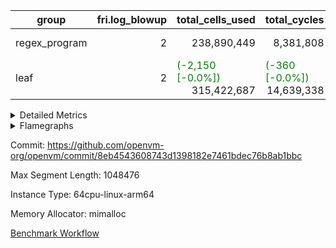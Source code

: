 | group | fri.log_blowup | total_cells_used | total_cycles | total_proof_time_ms |
| --- | --- | --- | --- | --- |
| regex_program | <div style='text-align: right'>2</div>  | <div style='text-align: right'>238,890,449</div>  | <div style='text-align: right'>8,381,808</div>  | <span style="color: red">(+446.0 [+2.6%])</span> <div style='text-align: right'>17,455.0</div>  |
| leaf | <div style='text-align: right'>2</div>  | <span style="color: green">(-2,150 [-0.0%])</span> <div style='text-align: right'>315,422,687</div>  | <span style="color: green">(-360 [-0.0%])</span> <div style='text-align: right'>14,639,338</div>  | <span style="color: red">(+695.0 [+2.4%])</span> <div style='text-align: right'>29,101.0</div>  |


<details>
<summary>Detailed Metrics</summary>

| commit_exe_time_ms | fri.log_blowup | keygen_time_ms |
| --- | --- | --- |
| <span style="color: red">(+3.0 [+7.1%])</span> <div style='text-align: right'>45.0</div>  | <div style='text-align: right'>2</div>  | <span style="color: red">(+383.0 [+0.5%])</span> <div style='text-align: right'>75,621.0</div>  |

| air_name | constraints | interactions | quotient_deg |
| --- | --- | --- | --- |
| ProgramAir | <div style='text-align: right'>4</div>  | <div style='text-align: right'>1</div>  | <div style='text-align: right'>1</div>  |
| VmConnectorAir | <div style='text-align: right'>9</div>  | <div style='text-align: right'>3</div>  | <div style='text-align: right'>4</div>  |
| PersistentBoundaryAir<8> | <div style='text-align: right'>6</div>  | <div style='text-align: right'>3</div>  | <div style='text-align: right'>2</div>  |
| MemoryMerkleAir<8> | <div style='text-align: right'>40</div>  | <div style='text-align: right'>4</div>  | <div style='text-align: right'>2</div>  |
| AccessAdapterAir<2> | <div style='text-align: right'>14</div>  | <div style='text-align: right'>5</div>  | <div style='text-align: right'>4</div>  |
| AccessAdapterAir<4> | <div style='text-align: right'>14</div>  | <div style='text-align: right'>5</div>  | <div style='text-align: right'>4</div>  |
| AccessAdapterAir<8> | <div style='text-align: right'>14</div>  | <div style='text-align: right'>5</div>  | <div style='text-align: right'>4</div>  |
| AccessAdapterAir<16> | <div style='text-align: right'>14</div>  | <div style='text-align: right'>5</div>  | <div style='text-align: right'>2</div>  |
| AccessAdapterAir<32> | <div style='text-align: right'>14</div>  | <div style='text-align: right'>5</div>  | <div style='text-align: right'>2</div>  |
| AccessAdapterAir<64> | <div style='text-align: right'>14</div>  | <div style='text-align: right'>5</div>  | <div style='text-align: right'>2</div>  |
| KeccakVmAir | <div style='text-align: right'>4,571</div>  | <div style='text-align: right'>321</div>  | <div style='text-align: right'>2</div>  |
| VmAirWrapper<Rv32HintStoreAdapterAir, Rv32HintStoreCoreAir> | <div style='text-align: right'>17</div>  | <div style='text-align: right'>15</div>  | <div style='text-align: right'>2</div>  |
| VmAirWrapper<Rv32MultAdapterAir, DivRemCoreAir<4, 8> | <div style='text-align: right'>88</div>  | <div style='text-align: right'>25</div>  | <div style='text-align: right'>2</div>  |
| VmAirWrapper<Rv32MultAdapterAir, MulHCoreAir<4, 8> | <div style='text-align: right'>38</div>  | <div style='text-align: right'>24</div>  | <div style='text-align: right'>2</div>  |
| VmAirWrapper<Rv32MultAdapterAir, MultiplicationCoreAir<4, 8> | <div style='text-align: right'>26</div>  | <div style='text-align: right'>19</div>  | <div style='text-align: right'>2</div>  |
| RangeTupleCheckerAir<2> | <div style='text-align: right'>4</div>  | <div style='text-align: right'>1</div>  | <div style='text-align: right'>1</div>  |
| VmAirWrapper<Rv32RdWriteAdapterAir, Rv32AuipcCoreAir> | <div style='text-align: right'>15</div>  | <div style='text-align: right'>11</div>  | <div style='text-align: right'>2</div>  |
| VmAirWrapper<Rv32JalrAdapterAir, Rv32JalrCoreAir> | <div style='text-align: right'>20</div>  | <div style='text-align: right'>16</div>  | <div style='text-align: right'>2</div>  |
| VmAirWrapper<Rv32CondRdWriteAdapterAir, Rv32JalLuiCoreAir> | <div style='text-align: right'>22</div>  | <div style='text-align: right'>10</div>  | <div style='text-align: right'>2</div>  |
| VmAirWrapper<Rv32BranchAdapterAir, BranchLessThanCoreAir<4, 8> | <div style='text-align: right'>41</div>  | <div style='text-align: right'>13</div>  | <div style='text-align: right'>2</div>  |
| VmAirWrapper<Rv32BranchAdapterAir, BranchEqualCoreAir<4> | <div style='text-align: right'>25</div>  | <div style='text-align: right'>11</div>  | <div style='text-align: right'>2</div>  |
| VmAirWrapper<Rv32LoadStoreAdapterAir, LoadSignExtendCoreAir<4, 8> | <div style='text-align: right'>33</div>  | <div style='text-align: right'>18</div>  | <div style='text-align: right'>2</div>  |
| VmAirWrapper<Rv32LoadStoreAdapterAir, LoadStoreCoreAir<4> | <div style='text-align: right'>38</div>  | <div style='text-align: right'>17</div>  | <div style='text-align: right'>2</div>  |
| VmAirWrapper<Rv32BaseAluAdapterAir, ShiftCoreAir<4, 8> | <div style='text-align: right'>90</div>  | <div style='text-align: right'>23</div>  | <div style='text-align: right'>2</div>  |
| VmAirWrapper<Rv32BaseAluAdapterAir, LessThanCoreAir<4, 8> | <div style='text-align: right'>39</div>  | <div style='text-align: right'>17</div>  | <div style='text-align: right'>2</div>  |
| VmAirWrapper<Rv32BaseAluAdapterAir, BaseAluCoreAir<4, 8> | <div style='text-align: right'>43</div>  | <div style='text-align: right'>19</div>  | <div style='text-align: right'>2</div>  |
| BitwiseOperationLookupAir<8> | <div style='text-align: right'>4</div>  | <div style='text-align: right'>2</div>  | <div style='text-align: right'>2</div>  |
| PhantomAir | <div style='text-align: right'>5</div>  | <div style='text-align: right'>3</div>  | <div style='text-align: right'>4</div>  |
| Poseidon2VmAir<BabyBearParameters> | <div style='text-align: right'>525</div>  | <div style='text-align: right'>32</div>  | <div style='text-align: right'>4</div>  |
| VariableRangeCheckerAir | <div style='text-align: right'>4</div>  | <div style='text-align: right'>1</div>  | <div style='text-align: right'>1</div>  |
| VmAirWrapper<NativeAdapterAir<2, 0>, PublicValuesCoreAir> | <div style='text-align: right'>23</div>  | <div style='text-align: right'>11</div>  | <div style='text-align: right'>4</div>  |
| VolatileBoundaryAir | <div style='text-align: right'>16</div>  | <div style='text-align: right'>4</div>  | <div style='text-align: right'>4</div>  |
| FriReducedOpeningAir | <div style='text-align: right'>59</div>  | <div style='text-align: right'>35</div>  | <div style='text-align: right'>4</div>  |
| VmAirWrapper<NativeVectorizedAdapterAir<4>, FieldExtensionCoreAir> | <div style='text-align: right'>23</div>  | <div style='text-align: right'>15</div>  | <div style='text-align: right'>4</div>  |
| VmAirWrapper<NativeAdapterAir<2, 1>, FieldArithmeticCoreAir> | <div style='text-align: right'>23</div>  | <div style='text-align: right'>15</div>  | <div style='text-align: right'>4</div>  |
| VmAirWrapper<JalNativeAdapterAir, JalCoreAir> | <div style='text-align: right'>6</div>  | <div style='text-align: right'>7</div>  | <div style='text-align: right'>4</div>  |
| VmAirWrapper<BranchNativeAdapterAir, BranchEqualCoreAir<1> | <div style='text-align: right'>23</div>  | <div style='text-align: right'>11</div>  | <div style='text-align: right'>2</div>  |
| VmAirWrapper<NativeLoadStoreAdapterAir<1>, NativeLoadStoreCoreAir<1> | <div style='text-align: right'>31</div>  | <div style='text-align: right'>19</div>  | <div style='text-align: right'>4</div>  |

| group | segment | stark_prove_excluding_trace_time_ms | total_cells | total_cells_used | total_cycles | trace_gen_time_ms |
| --- | --- | --- | --- | --- | --- | --- |
| regex_program | 0 | <span style="color: red">(+446.0 [+2.6%])</span> <div style='text-align: right'>17,455.0</div>  | <div style='text-align: right'>791,770,496</div>  | <div style='text-align: right'>238,890,449</div>  | <div style='text-align: right'>8,381,808</div>  | <span style="color: red">(+98.0 [+4.0%])</span> <div style='text-align: right'>2,573.0</div>  |

| group | chip_name | segment | rows_used |
| --- | --- | --- | --- |
| regex_program | ProgramChip | 0 | <div style='text-align: right'>89,914</div>  |
| regex_program | VmConnectorAir | 0 | <div style='text-align: right'>2</div>  |
| regex_program | Boundary | 0 | <div style='text-align: right'>69,164</div>  |
| regex_program | Merkle | 0 | <div style='text-align: right'>70,500</div>  |
| regex_program | AccessAdapter<2> | 0 | <div style='text-align: right'>42</div>  |
| regex_program | AccessAdapter<4> | 0 | <div style='text-align: right'>22</div>  |
| regex_program | AccessAdapter<8> | 0 | <div style='text-align: right'>69,164</div>  |
| regex_program | KeccakVmAir | 0 | <div style='text-align: right'>24</div>  |
| regex_program | <Rv32HintStoreAdapterAir,Rv32HintStoreCoreAir> | 0 | <div style='text-align: right'>12,767</div>  |
| regex_program | <Rv32MultAdapterAir,DivRemCoreAir<4, 8>> | 0 | <div style='text-align: right'>114</div>  |
| regex_program | <Rv32MultAdapterAir,MulHCoreAir<4, 8>> | 0 | <div style='text-align: right'>244</div>  |
| regex_program | <Rv32MultAdapterAir,MultiplicationCoreAir<4, 8>> | 0 | <div style='text-align: right'>52,087</div>  |
| regex_program | RangeTupleCheckerAir<2> | 0 | <div style='text-align: right'>524,288</div>  |
| regex_program | <Rv32RdWriteAdapterAir,Rv32AuipcCoreAir> | 0 | <div style='text-align: right'>39,557</div>  |
| regex_program | <Rv32JalrAdapterAir,Rv32JalrCoreAir> | 0 | <div style='text-align: right'>130,444</div>  |
| regex_program | <Rv32CondRdWriteAdapterAir,Rv32JalLuiCoreAir> | 0 | <div style='text-align: right'>106,072</div>  |
| regex_program | <Rv32BranchAdapterAir,BranchLessThanCoreAir<4, 8>> | 0 | <div style='text-align: right'>198,078</div>  |
| regex_program | <Rv32BranchAdapterAir,BranchEqualCoreAir<4>> | 0 | <div style='text-align: right'>282,074</div>  |
| regex_program | <Rv32LoadStoreAdapterAir,LoadSignExtendCoreAir<4, 8>> | 0 | <div style='text-align: right'>687</div>  |
| regex_program | <Rv32LoadStoreAdapterAir,LoadStoreCoreAir<4>> | 0 | <div style='text-align: right'>1,961,387</div>  |
| regex_program | <Rv32BaseAluAdapterAir,ShiftCoreAir<4, 8>> | 0 | <div style='text-align: right'>218,625</div>  |
| regex_program | <Rv32BaseAluAdapterAir,LessThanCoreAir<4, 8>> | 0 | <div style='text-align: right'>38,005</div>  |
| regex_program | <Rv32BaseAluAdapterAir,BaseAluCoreAir<4, 8>> | 0 | <div style='text-align: right'>1,150,473</div>  |
| regex_program | BitwiseOperationLookupAir<8> | 0 | <div style='text-align: right'>65,536</div>  |
| regex_program | PhantomAir | 0 | <div style='text-align: right'>289</div>  |
| regex_program | Poseidon2VmAir<BabyBearParameters> | 0 | <div style='text-align: right'>139,664</div>  |
| regex_program | VariableRangeCheckerAir | 0 | <div style='text-align: right'>262,144</div>  |

| group | dsl_ir | opcode | segment | frequency |
| --- | --- | --- | --- | --- |
| regex_program |  | ADD | 0 | <div style='text-align: right'>1,008,001</div>  |
| regex_program |  | AND | 0 | <div style='text-align: right'>66,789</div>  |
| regex_program |  | AUIPC | 0 | <div style='text-align: right'>39,557</div>  |
| regex_program |  | BEQ | 0 | <div style='text-align: right'>178,501</div>  |
| regex_program |  | BGE | 0 | <div style='text-align: right'>294</div>  |
| regex_program |  | BGEU | 0 | <div style='text-align: right'>121,597</div>  |
| regex_program |  | BLT | 0 | <div style='text-align: right'>5,141</div>  |
| regex_program |  | BLTU | 0 | <div style='text-align: right'>71,046</div>  |
| regex_program |  | BNE | 0 | <div style='text-align: right'>103,573</div>  |
| regex_program |  | DIVU | 0 | <div style='text-align: right'>114</div>  |
| regex_program |  | HINT_STOREW | 0 | <div style='text-align: right'>12,767</div>  |
| regex_program |  | JAL | 0 | <div style='text-align: right'>61,576</div>  |
| regex_program |  | JALR | 0 | <div style='text-align: right'>130,444</div>  |
| regex_program |  | KECCAK256 | 0 | <div style='text-align: right'>1</div>  |
| regex_program |  | LOADB | 0 | <div style='text-align: right'>679</div>  |
| regex_program |  | LOADBU | 0 | <div style='text-align: right'>27,294</div>  |
| regex_program |  | LOADH | 0 | <div style='text-align: right'>8</div>  |
| regex_program |  | LOADHU | 0 | <div style='text-align: right'>95</div>  |
| regex_program |  | LOADW | 0 | <div style='text-align: right'>1,142,838</div>  |
| regex_program |  | LUI | 0 | <div style='text-align: right'>44,496</div>  |
| regex_program |  | MUL | 0 | <div style='text-align: right'>52,087</div>  |
| regex_program |  | MULHU | 0 | <div style='text-align: right'>244</div>  |
| regex_program |  | OR | 0 | <div style='text-align: right'>23,536</div>  |
| regex_program |  | PHANTOM | 0 | <div style='text-align: right'>289</div>  |
| regex_program |  | SLL | 0 | <div style='text-align: right'>213,542</div>  |
| regex_program |  | SLT | 0 | <div style='text-align: right'>5</div>  |
| regex_program |  | SLTU | 0 | <div style='text-align: right'>38,000</div>  |
| regex_program |  | SRA | 0 | <div style='text-align: right'>1</div>  |
| regex_program |  | SRL | 0 | <div style='text-align: right'>5,082</div>  |
| regex_program |  | STOREB | 0 | <div style='text-align: right'>12,721</div>  |
| regex_program |  | STOREH | 0 | <div style='text-align: right'>10,074</div>  |
| regex_program |  | STOREW | 0 | <div style='text-align: right'>768,365</div>  |
| regex_program |  | SUB | 0 | <div style='text-align: right'>42,583</div>  |
| regex_program |  | XOR | 0 | <div style='text-align: right'>9,564</div>  |

| group | air_name | dsl_ir | opcode | segment | cells_used |
| --- | --- | --- | --- | --- | --- |
| regex_program | <Rv32BaseAluAdapterAir,BaseAluCoreAir<4, 8>> |  | ADD | 0 | <div style='text-align: right'>36,288,036</div>  |
| regex_program | AccessAdapter<8> |  | ADD | 0 | <div style='text-align: right'>102</div>  |
| regex_program | Boundary |  | ADD | 0 | <div style='text-align: right'>240</div>  |
| regex_program | Merkle |  | ADD | 0 | <div style='text-align: right'>128</div>  |
| regex_program | <Rv32BaseAluAdapterAir,BaseAluCoreAir<4, 8>> |  | AND | 0 | <div style='text-align: right'>2,404,404</div>  |
| regex_program | <Rv32RdWriteAdapterAir,Rv32AuipcCoreAir> |  | AUIPC | 0 | <div style='text-align: right'>830,697</div>  |
| regex_program | AccessAdapter<8> |  | AUIPC | 0 | <div style='text-align: right'>34</div>  |
| regex_program | Boundary |  | AUIPC | 0 | <div style='text-align: right'>80</div>  |
| regex_program | Merkle |  | AUIPC | 0 | <div style='text-align: right'>3,456</div>  |
| regex_program | <Rv32BranchAdapterAir,BranchEqualCoreAir<4>> |  | BEQ | 0 | <div style='text-align: right'>4,641,026</div>  |
| regex_program | <Rv32BranchAdapterAir,BranchLessThanCoreAir<4, 8>> |  | BGE | 0 | <div style='text-align: right'>9,408</div>  |
| regex_program | <Rv32BranchAdapterAir,BranchLessThanCoreAir<4, 8>> |  | BGEU | 0 | <div style='text-align: right'>3,891,104</div>  |
| regex_program | <Rv32BranchAdapterAir,BranchLessThanCoreAir<4, 8>> |  | BLT | 0 | <div style='text-align: right'>164,512</div>  |
| regex_program | <Rv32BranchAdapterAir,BranchLessThanCoreAir<4, 8>> |  | BLTU | 0 | <div style='text-align: right'>2,273,472</div>  |
| regex_program | <Rv32BranchAdapterAir,BranchEqualCoreAir<4>> |  | BNE | 0 | <div style='text-align: right'>2,692,898</div>  |
| regex_program | <Rv32MultAdapterAir,DivRemCoreAir<4, 8>> |  | DIVU | 0 | <div style='text-align: right'>6,498</div>  |
| regex_program | <Rv32HintStoreAdapterAir,Rv32HintStoreCoreAir> |  | HINT_STOREW | 0 | <div style='text-align: right'>331,942</div>  |
| regex_program | AccessAdapter<8> |  | HINT_STOREW | 0 | <div style='text-align: right'>108,528</div>  |
| regex_program | Boundary |  | HINT_STOREW | 0 | <div style='text-align: right'>255,360</div>  |
| regex_program | Merkle |  | HINT_STOREW | 0 | <div style='text-align: right'>408,576</div>  |
| regex_program | <Rv32CondRdWriteAdapterAir,Rv32JalLuiCoreAir> |  | JAL | 0 | <div style='text-align: right'>1,108,368</div>  |
| regex_program | <Rv32JalrAdapterAir,Rv32JalrCoreAir> |  | JALR | 0 | <div style='text-align: right'>3,652,432</div>  |
| regex_program | AccessAdapter<2> |  | KECCAK256 | 0 | <div style='text-align: right'>231</div>  |
| regex_program | AccessAdapter<4> |  | KECCAK256 | 0 | <div style='text-align: right'>143</div>  |
| regex_program | KeccakVmAir |  | KECCAK256 | 0 | <div style='text-align: right'>75,936</div>  |
| regex_program | <Rv32LoadStoreAdapterAir,LoadSignExtendCoreAir<4, 8>> |  | LOADB | 0 | <div style='text-align: right'>23,765</div>  |
| regex_program | AccessAdapter<8> |  | LOADB | 0 | <div style='text-align: right'>17</div>  |
| regex_program | Boundary |  | LOADB | 0 | <div style='text-align: right'>40</div>  |
| regex_program | Merkle |  | LOADB | 0 | <div style='text-align: right'>64</div>  |
| regex_program | <Rv32LoadStoreAdapterAir,LoadStoreCoreAir<4>> |  | LOADBU | 0 | <div style='text-align: right'>1,091,760</div>  |
| regex_program | AccessAdapter<8> |  | LOADBU | 0 | <div style='text-align: right'>187</div>  |
| regex_program | Boundary |  | LOADBU | 0 | <div style='text-align: right'>440</div>  |
| regex_program | Merkle |  | LOADBU | 0 | <div style='text-align: right'>2,624</div>  |
| regex_program | <Rv32LoadStoreAdapterAir,LoadSignExtendCoreAir<4, 8>> |  | LOADH | 0 | <div style='text-align: right'>280</div>  |
| regex_program | <Rv32LoadStoreAdapterAir,LoadStoreCoreAir<4>> |  | LOADHU | 0 | <div style='text-align: right'>3,800</div>  |
| regex_program | <Rv32LoadStoreAdapterAir,LoadStoreCoreAir<4>> |  | LOADW | 0 | <div style='text-align: right'>45,713,520</div>  |
| regex_program | AccessAdapter<8> |  | LOADW | 0 | <div style='text-align: right'>3,026</div>  |
| regex_program | Boundary |  | LOADW | 0 | <div style='text-align: right'>7,120</div>  |
| regex_program | Merkle |  | LOADW | 0 | <div style='text-align: right'>26,112</div>  |
| regex_program | <Rv32CondRdWriteAdapterAir,Rv32JalLuiCoreAir> |  | LUI | 0 | <div style='text-align: right'>800,928</div>  |
| regex_program | AccessAdapter<8> |  | LUI | 0 | <div style='text-align: right'>17</div>  |
| regex_program | Boundary |  | LUI | 0 | <div style='text-align: right'>40</div>  |
| regex_program | Merkle |  | LUI | 0 | <div style='text-align: right'>64</div>  |
| regex_program | <Rv32MultAdapterAir,MultiplicationCoreAir<4, 8>> |  | MUL | 0 | <div style='text-align: right'>1,614,697</div>  |
| regex_program | <Rv32MultAdapterAir,MulHCoreAir<4, 8>> |  | MULHU | 0 | <div style='text-align: right'>9,516</div>  |
| regex_program | <Rv32BaseAluAdapterAir,BaseAluCoreAir<4, 8>> |  | OR | 0 | <div style='text-align: right'>847,296</div>  |
| regex_program | PhantomAir |  | PHANTOM | 0 | <div style='text-align: right'>1,734</div>  |
| regex_program | <Rv32BaseAluAdapterAir,ShiftCoreAir<4, 8>> |  | SLL | 0 | <div style='text-align: right'>11,317,726</div>  |
| regex_program | <Rv32BaseAluAdapterAir,LessThanCoreAir<4, 8>> |  | SLT | 0 | <div style='text-align: right'>185</div>  |
| regex_program | <Rv32BaseAluAdapterAir,LessThanCoreAir<4, 8>> |  | SLTU | 0 | <div style='text-align: right'>1,406,000</div>  |
| regex_program | AccessAdapter<8> |  | SLTU | 0 | <div style='text-align: right'>17</div>  |
| regex_program | Boundary |  | SLTU | 0 | <div style='text-align: right'>40</div>  |
| regex_program | <Rv32BaseAluAdapterAir,ShiftCoreAir<4, 8>> |  | SRA | 0 | <div style='text-align: right'>53</div>  |
| regex_program | <Rv32BaseAluAdapterAir,ShiftCoreAir<4, 8>> |  | SRL | 0 | <div style='text-align: right'>269,346</div>  |
| regex_program | <Rv32LoadStoreAdapterAir,LoadStoreCoreAir<4>> |  | STOREB | 0 | <div style='text-align: right'>508,840</div>  |
| regex_program | AccessAdapter<8> |  | STOREB | 0 | <div style='text-align: right'>1,105</div>  |
| regex_program | Boundary |  | STOREB | 0 | <div style='text-align: right'>2,600</div>  |
| regex_program | Merkle |  | STOREB | 0 | <div style='text-align: right'>8,320</div>  |
| regex_program | <Rv32LoadStoreAdapterAir,LoadStoreCoreAir<4>> |  | STOREH | 0 | <div style='text-align: right'>402,960</div>  |
| regex_program | AccessAdapter<8> |  | STOREH | 0 | <div style='text-align: right'>85,221</div>  |
| regex_program | Boundary |  | STOREH | 0 | <div style='text-align: right'>200,520</div>  |
| regex_program | Merkle |  | STOREH | 0 | <div style='text-align: right'>321,024</div>  |
| regex_program | <Rv32LoadStoreAdapterAir,LoadStoreCoreAir<4>> |  | STOREW | 0 | <div style='text-align: right'>30,734,600</div>  |
| regex_program | AccessAdapter<8> |  | STOREW | 0 | <div style='text-align: right'>389,640</div>  |
| regex_program | Boundary |  | STOREW | 0 | <div style='text-align: right'>916,800</div>  |
| regex_program | Merkle |  | STOREW | 0 | <div style='text-align: right'>1,485,568</div>  |
| regex_program | <Rv32BaseAluAdapterAir,BaseAluCoreAir<4, 8>> |  | SUB | 0 | <div style='text-align: right'>1,532,988</div>  |
| regex_program | <Rv32BaseAluAdapterAir,BaseAluCoreAir<4, 8>> |  | XOR | 0 | <div style='text-align: right'>344,304</div>  |

| group | execute_time_ms | fri.log_blowup | num_segments | total_cells_used | total_cycles | total_proof_time_ms |
| --- | --- | --- | --- | --- | --- | --- |
| regex_program | <span style="color: red">(+47.0 [+0.7%])</span> <div style='text-align: right'>7,085.0</div>  | <div style='text-align: right'>2</div>  | <div style='text-align: right'>1</div>  | <div style='text-align: right'>238,890,449</div>  | <div style='text-align: right'>8,381,808</div>  | <span style="color: red">(+446.0 [+2.6%])</span> <div style='text-align: right'>17,455.0</div>  |
| leaf |  | <div style='text-align: right'>2</div>  |  | <span style="color: green">(-2,150 [-0.0%])</span> <div style='text-align: right'>315,422,687</div>  | <span style="color: green">(-360 [-0.0%])</span> <div style='text-align: right'>14,639,338</div>  | <span style="color: red">(+695.0 [+2.4%])</span> <div style='text-align: right'>29,101.0</div>  |

| group | air_name | segment | cells | main_cols | perm_cols | prep_cols | rows |
| --- | --- | --- | --- | --- | --- | --- | --- |
| regex_program | ProgramAir | 0 | <div style='text-align: right'>2,359,296</div>  | <div style='text-align: right'>10</div>  | <div style='text-align: right'>8</div>  |  | <div style='text-align: right'>131,072</div>  |
| regex_program | VmConnectorAir | 0 | <div style='text-align: right'>32</div>  | <div style='text-align: right'>4</div>  | <div style='text-align: right'>12</div>  | <div style='text-align: right'>1</div>  | <div style='text-align: right'>2</div>  |
| regex_program | PersistentBoundaryAir<8> | 0 | <div style='text-align: right'>4,194,304</div>  | <div style='text-align: right'>20</div>  | <div style='text-align: right'>12</div>  |  | <div style='text-align: right'>131,072</div>  |
| regex_program | MemoryMerkleAir<8> | 0 | <div style='text-align: right'>6,815,744</div>  | <div style='text-align: right'>32</div>  | <div style='text-align: right'>20</div>  |  | <div style='text-align: right'>131,072</div>  |
| regex_program | AccessAdapterAir<2> | 0 | <div style='text-align: right'>2,240</div>  | <div style='text-align: right'>11</div>  | <div style='text-align: right'>24</div>  |  | <div style='text-align: right'>64</div>  |
| regex_program | AccessAdapterAir<4> | 0 | <div style='text-align: right'>1,184</div>  | <div style='text-align: right'>13</div>  | <div style='text-align: right'>24</div>  |  | <div style='text-align: right'>32</div>  |
| regex_program | AccessAdapterAir<8> | 0 | <div style='text-align: right'>5,373,952</div>  | <div style='text-align: right'>17</div>  | <div style='text-align: right'>24</div>  |  | <div style='text-align: right'>131,072</div>  |
| regex_program | KeccakVmAir | 0 | <div style='text-align: right'>142,464</div>  | <div style='text-align: right'>3,164</div>  | <div style='text-align: right'>1,288</div>  |  | <div style='text-align: right'>32</div>  |
| regex_program | VmAirWrapper<Rv32HintStoreAdapterAir, Rv32HintStoreCoreAir> | 0 | <div style='text-align: right'>1,015,808</div>  | <div style='text-align: right'>26</div>  | <div style='text-align: right'>36</div>  |  | <div style='text-align: right'>16,384</div>  |
| regex_program | VmAirWrapper<Rv32MultAdapterAir, DivRemCoreAir<4, 8> | 0 | <div style='text-align: right'>20,608</div>  | <div style='text-align: right'>57</div>  | <div style='text-align: right'>104</div>  |  | <div style='text-align: right'>128</div>  |
| regex_program | VmAirWrapper<Rv32MultAdapterAir, MulHCoreAir<4, 8> | 0 | <div style='text-align: right'>35,584</div>  | <div style='text-align: right'>39</div>  | <div style='text-align: right'>100</div>  |  | <div style='text-align: right'>256</div>  |
| regex_program | VmAirWrapper<Rv32MultAdapterAir, MultiplicationCoreAir<4, 8> | 0 | <div style='text-align: right'>7,274,496</div>  | <div style='text-align: right'>31</div>  | <div style='text-align: right'>80</div>  |  | <div style='text-align: right'>65,536</div>  |
| regex_program | RangeTupleCheckerAir<2> | 0 | <div style='text-align: right'>4,718,592</div>  | <div style='text-align: right'>1</div>  | <div style='text-align: right'>8</div>  | <div style='text-align: right'>2</div>  | <div style='text-align: right'>524,288</div>  |
| regex_program | VmAirWrapper<Rv32RdWriteAdapterAir, Rv32AuipcCoreAir> | 0 | <div style='text-align: right'>3,211,264</div>  | <div style='text-align: right'>21</div>  | <div style='text-align: right'>28</div>  |  | <div style='text-align: right'>65,536</div>  |
| regex_program | VmAirWrapper<Rv32JalrAdapterAir, Rv32JalrCoreAir> | 0 | <div style='text-align: right'>8,388,608</div>  | <div style='text-align: right'>28</div>  | <div style='text-align: right'>36</div>  |  | <div style='text-align: right'>131,072</div>  |
| regex_program | VmAirWrapper<Rv32CondRdWriteAdapterAir, Rv32JalLuiCoreAir> | 0 | <div style='text-align: right'>8,126,464</div>  | <div style='text-align: right'>18</div>  | <div style='text-align: right'>44</div>  |  | <div style='text-align: right'>131,072</div>  |
| regex_program | VmAirWrapper<Rv32BranchAdapterAir, BranchLessThanCoreAir<4, 8> | 0 | <div style='text-align: right'>23,068,672</div>  | <div style='text-align: right'>32</div>  | <div style='text-align: right'>56</div>  |  | <div style='text-align: right'>262,144</div>  |
| regex_program | VmAirWrapper<Rv32BranchAdapterAir, BranchEqualCoreAir<4> | 0 | <div style='text-align: right'>38,797,312</div>  | <div style='text-align: right'>26</div>  | <div style='text-align: right'>48</div>  |  | <div style='text-align: right'>524,288</div>  |
| regex_program | VmAirWrapper<Rv32LoadStoreAdapterAir, LoadSignExtendCoreAir<4, 8> | 0 | <div style='text-align: right'>113,664</div>  | <div style='text-align: right'>35</div>  | <div style='text-align: right'>76</div>  |  | <div style='text-align: right'>1,024</div>  |
| regex_program | VmAirWrapper<Rv32LoadStoreAdapterAir, LoadStoreCoreAir<4> | 0 | <div style='text-align: right'>234,881,024</div>  | <div style='text-align: right'>40</div>  | <div style='text-align: right'>72</div>  |  | <div style='text-align: right'>2,097,152</div>  |
| regex_program | VmAirWrapper<Rv32BaseAluAdapterAir, ShiftCoreAir<4, 8> | 0 | <div style='text-align: right'>27,525,120</div>  | <div style='text-align: right'>53</div>  | <div style='text-align: right'>52</div>  |  | <div style='text-align: right'>262,144</div>  |
| regex_program | VmAirWrapper<Rv32BaseAluAdapterAir, LessThanCoreAir<4, 8> | 0 | <div style='text-align: right'>5,046,272</div>  | <div style='text-align: right'>37</div>  | <div style='text-align: right'>40</div>  |  | <div style='text-align: right'>65,536</div>  |
| regex_program | VmAirWrapper<Rv32BaseAluAdapterAir, BaseAluCoreAir<4, 8> | 0 | <div style='text-align: right'>243,269,632</div>  | <div style='text-align: right'>36</div>  | <div style='text-align: right'>80</div>  |  | <div style='text-align: right'>2,097,152</div>  |
| regex_program | BitwiseOperationLookupAir<8> | 0 | <div style='text-align: right'>655,360</div>  | <div style='text-align: right'>2</div>  | <div style='text-align: right'>8</div>  | <div style='text-align: right'>3</div>  | <div style='text-align: right'>65,536</div>  |
| regex_program | PhantomAir | 0 | <div style='text-align: right'>9,216</div>  | <div style='text-align: right'>6</div>  | <div style='text-align: right'>12</div>  |  | <div style='text-align: right'>512</div>  |
| regex_program | Poseidon2VmAir<BabyBearParameters> | 0 | <div style='text-align: right'>164,364,288</div>  | <div style='text-align: right'>559</div>  | <div style='text-align: right'>68</div>  |  | <div style='text-align: right'>262,144</div>  |
| regex_program | VariableRangeCheckerAir | 0 | <div style='text-align: right'>2,359,296</div>  | <div style='text-align: right'>1</div>  | <div style='text-align: right'>8</div>  | <div style='text-align: right'>2</div>  | <div style='text-align: right'>262,144</div>  |

| group | idx | execute_time_ms | stark_prove_excluding_trace_time_ms | total_cells | total_cells_used | total_cycles |
| --- | --- | --- | --- | --- | --- | --- |
| leaf | 0 | <span style="color: green">(-238.0 [-2.5%])</span> <div style='text-align: right'>9,406.0</div>  | <span style="color: red">(+695.0 [+2.4%])</span> <div style='text-align: right'>29,101.0</div>  | <div style='text-align: right'>807,209,432</div>  | <span style="color: green">(-2,150 [-0.0%])</span> <div style='text-align: right'>315,422,687</div>  | <span style="color: green">(-180 [-0.0%])</span> <div style='text-align: right'>7,319,669</div>  |

| group | chip_name | idx | rows_used |
| --- | --- | --- | --- |
| leaf | ProgramChip | 0 | <div style='text-align: right'>311,121</div>  |
| leaf | VmConnectorAir | 0 | <div style='text-align: right'>2</div>  |
| leaf | <NativeAdapterAir<2, 0>,PublicValuesCoreAir> | 0 | <div style='text-align: right'>36</div>  |
| leaf | Boundary | 0 | <div style='text-align: right'>1,058,325</div>  |
| leaf | AccessAdapter<2> | 0 | <span style="color: green">(-20 [-0.0%])</span> <div style='text-align: right'>1,111,488</div>  |
| leaf | AccessAdapter<4> | 0 | <span style="color: green">(-10 [-0.0%])</span> <div style='text-align: right'>555,954</div>  |
| leaf | AccessAdapter<8> | 0 | <div style='text-align: right'>115,174</div>  |
| leaf | Poseidon2VmAir<BabyBearParameters> | 0 | <div style='text-align: right'>56,262</div>  |
| leaf | FriReducedOpeningAir | 0 | <div style='text-align: right'>570,948</div>  |
| leaf | <NativeVectorizedAdapterAir<4>,FieldExtensionCoreAir> | 0 | <div style='text-align: right'>111,763</div>  |
| leaf | <NativeAdapterAir<2, 1>,FieldArithmeticCoreAir> | 0 | <div style='text-align: right'>2,870,816</div>  |
| leaf | <JalNativeAdapterAir,JalCoreAir> | 0 | <span style="color: green">(-180 [-0.2%])</span> <div style='text-align: right'>95,516</div>  |
| leaf | <BranchNativeAdapterAir,BranchEqualCoreAir<1>> | 0 | <div style='text-align: right'>1,464,110</div>  |
| leaf | <NativeLoadStoreAdapterAir<1>,NativeLoadStoreCoreAir<1>> | 0 | <div style='text-align: right'>2,065,573</div>  |
| leaf | PhantomAir | 0 | <div style='text-align: right'>648,495</div>  |
| leaf | VariableRangeCheckerAir | 0 | <div style='text-align: right'>262,144</div>  |

| group | dsl_ir | idx | opcode | frequency |
| --- | --- | --- | --- | --- |
| leaf |  | 0 | ADD | <div style='text-align: right'>2,544,664</div>  |
| leaf |  | 0 | BBE4DIV | <div style='text-align: right'>8,109</div>  |
| leaf |  | 0 | BBE4MUL | <div style='text-align: right'>38,132</div>  |
| leaf |  | 0 | BEQ | <div style='text-align: right'>19,898</div>  |
| leaf |  | 0 | BNE | <div style='text-align: right'>1,444,212</div>  |
| leaf |  | 0 | COMP_POS2 | <div style='text-align: right'>18,449</div>  |
| leaf |  | 0 | DIV | <div style='text-align: right'>177</div>  |
| leaf |  | 0 | FE4ADD | <div style='text-align: right'>48,548</div>  |
| leaf |  | 0 | FE4SUB | <div style='text-align: right'>16,974</div>  |
| leaf |  | 0 | FRI_REDUCED_OPENING | <div style='text-align: right'>7,098</div>  |
| leaf |  | 0 | JAL | <span style="color: green">(-180 [-0.2%])</span> <div style='text-align: right'>95,516</div>  |
| leaf |  | 0 | LOADW | <div style='text-align: right'>212,271</div>  |
| leaf |  | 0 | LOADW2 | <div style='text-align: right'>666,566</div>  |
| leaf |  | 0 | MUL | <div style='text-align: right'>228,568</div>  |
| leaf |  | 0 | PERM_POS2 | <div style='text-align: right'>37,813</div>  |
| leaf |  | 0 | PHANTOM | <div style='text-align: right'>648,495</div>  |
| leaf |  | 0 | PUBLISH | <div style='text-align: right'>36</div>  |
| leaf |  | 0 | SHINTW | <div style='text-align: right'>513,606</div>  |
| leaf |  | 0 | STOREW | <div style='text-align: right'>257,184</div>  |
| leaf |  | 0 | STOREW2 | <div style='text-align: right'>415,946</div>  |
| leaf |  | 0 | SUB | <div style='text-align: right'>97,407</div>  |

| group | air_name | dsl_ir | idx | opcode | cells_used |
| --- | --- | --- | --- | --- | --- |
| leaf | <NativeAdapterAir<2, 1>,FieldArithmeticCoreAir> |  | 0 | ADD | <div style='text-align: right'>76,339,920</div>  |
| leaf | AccessAdapter<2> |  | 0 | ADD | <span style="color: green">(-110 [-0.0%])</span> <div style='text-align: right'>634,348</div>  |
| leaf | AccessAdapter<4> |  | 0 | ADD | <span style="color: green">(-65 [-0.0%])</span> <div style='text-align: right'>374,842</div>  |
| leaf | Boundary |  | 0 | ADD | <div style='text-align: right'>767,943</div>  |
| leaf | <NativeVectorizedAdapterAir<4>,FieldExtensionCoreAir> |  | 0 | BBE4DIV | <div style='text-align: right'>324,360</div>  |
| leaf | AccessAdapter<2> |  | 0 | BBE4DIV | <div style='text-align: right'>161,084</div>  |
| leaf | AccessAdapter<4> |  | 0 | BBE4DIV | <div style='text-align: right'>95,186</div>  |
| leaf | Boundary |  | 0 | BBE4DIV | <div style='text-align: right'>352</div>  |
| leaf | <NativeVectorizedAdapterAir<4>,FieldExtensionCoreAir> |  | 0 | BBE4MUL | <div style='text-align: right'>1,525,280</div>  |
| leaf | AccessAdapter<2> |  | 0 | BBE4MUL | <span style="color: green">(-110 [-0.0%])</span> <div style='text-align: right'>1,116,082</div>  |
| leaf | AccessAdapter<4> |  | 0 | BBE4MUL | <span style="color: green">(-65 [-0.0%])</span> <div style='text-align: right'>659,503</div>  |
| leaf | Boundary |  | 0 | BBE4MUL | <div style='text-align: right'>1,037,080</div>  |
| leaf | <BranchNativeAdapterAir,BranchEqualCoreAir<1>> |  | 0 | BEQ | <div style='text-align: right'>457,654</div>  |
| leaf | <BranchNativeAdapterAir,BranchEqualCoreAir<1>> |  | 0 | BNE | <div style='text-align: right'>33,216,876</div>  |
| leaf | AccessAdapter<2> |  | 0 | BNE | <div style='text-align: right'>1,540</div>  |
| leaf | AccessAdapter<4> |  | 0 | BNE | <div style='text-align: right'>910</div>  |
| leaf | AccessAdapter<2> |  | 0 | COMP_POS2 | <div style='text-align: right'>749,892</div>  |
| leaf | AccessAdapter<4> |  | 0 | COMP_POS2 | <div style='text-align: right'>443,118</div>  |
| leaf | AccessAdapter<8> |  | 0 | COMP_POS2 | <div style='text-align: right'>289,731</div>  |
| leaf | Poseidon2VmAir<BabyBearParameters> |  | 0 | COMP_POS2 | <div style='text-align: right'>10,312,991</div>  |
| leaf | <NativeAdapterAir<2, 1>,FieldArithmeticCoreAir> |  | 0 | DIV | <div style='text-align: right'>5,310</div>  |
| leaf | <NativeVectorizedAdapterAir<4>,FieldExtensionCoreAir> |  | 0 | FE4ADD | <div style='text-align: right'>1,941,920</div>  |
| leaf | AccessAdapter<2> |  | 0 | FE4ADD | <div style='text-align: right'>1,370,644</div>  |
| leaf | AccessAdapter<4> |  | 0 | FE4ADD | <div style='text-align: right'>809,926</div>  |
| leaf | Boundary |  | 0 | FE4ADD | <div style='text-align: right'>1,380,324</div>  |
| leaf | <NativeVectorizedAdapterAir<4>,FieldExtensionCoreAir> |  | 0 | FE4SUB | <div style='text-align: right'>678,960</div>  |
| leaf | AccessAdapter<2> |  | 0 | FE4SUB | <div style='text-align: right'>550,726</div>  |
| leaf | AccessAdapter<4> |  | 0 | FE4SUB | <div style='text-align: right'>325,429</div>  |
| leaf | Boundary |  | 0 | FE4SUB | <div style='text-align: right'>574,816</div>  |
| leaf | AccessAdapter<2> |  | 0 | FRI_REDUCED_OPENING | <div style='text-align: right'>400,708</div>  |
| leaf | AccessAdapter<4> |  | 0 | FRI_REDUCED_OPENING | <div style='text-align: right'>236,782</div>  |
| leaf | FriReducedOpeningAir |  | 0 | FRI_REDUCED_OPENING | <div style='text-align: right'>36,540,672</div>  |
| leaf | <JalNativeAdapterAir,JalCoreAir> |  | 0 | JAL | <span style="color: green">(-1,800 [-0.2%])</span> <div style='text-align: right'>955,160</div>  |
| leaf | AccessAdapter<2> |  | 0 | JAL | <div style='text-align: right'>572</div>  |
| leaf | AccessAdapter<4> |  | 0 | JAL | <div style='text-align: right'>676</div>  |
| leaf | Boundary |  | 0 | JAL | <div style='text-align: right'>11</div>  |
| leaf | <NativeLoadStoreAdapterAir<1>,NativeLoadStoreCoreAir<1>> |  | 0 | LOADW | <div style='text-align: right'>8,703,111</div>  |
| leaf | AccessAdapter<2> |  | 0 | LOADW | <div style='text-align: right'>567,347</div>  |
| leaf | AccessAdapter<4> |  | 0 | LOADW | <div style='text-align: right'>289,445</div>  |
| leaf | AccessAdapter<8> |  | 0 | LOADW | <div style='text-align: right'>21,607</div>  |
| leaf | Boundary |  | 0 | LOADW | <div style='text-align: right'>382,239</div>  |
| leaf | <NativeLoadStoreAdapterAir<1>,NativeLoadStoreCoreAir<1>> |  | 0 | LOADW2 | <div style='text-align: right'>27,329,206</div>  |
| leaf | AccessAdapter<2> |  | 0 | LOADW2 | <div style='text-align: right'>59,994</div>  |
| leaf | AccessAdapter<4> |  | 0 | LOADW2 | <div style='text-align: right'>35,451</div>  |
| leaf | AccessAdapter<8> |  | 0 | LOADW2 | <div style='text-align: right'>510</div>  |
| leaf | Boundary |  | 0 | LOADW2 | <div style='text-align: right'>1,408</div>  |
| leaf | <NativeAdapterAir<2, 1>,FieldArithmeticCoreAir> |  | 0 | MUL | <div style='text-align: right'>6,857,040</div>  |
| leaf | AccessAdapter<2> |  | 0 | MUL | <div style='text-align: right'>30,041</div>  |
| leaf | AccessAdapter<4> |  | 0 | MUL | <div style='text-align: right'>17,771</div>  |
| leaf | Boundary |  | 0 | MUL | <div style='text-align: right'>112,376</div>  |
| leaf | AccessAdapter<2> |  | 0 | PERM_POS2 | <div style='text-align: right'>1,764,048</div>  |
| leaf | AccessAdapter<4> |  | 0 | PERM_POS2 | <div style='text-align: right'>1,043,757</div>  |
| leaf | AccessAdapter<8> |  | 0 | PERM_POS2 | <div style='text-align: right'>689,248</div>  |
| leaf | Poseidon2VmAir<BabyBearParameters> |  | 0 | PERM_POS2 | <div style='text-align: right'>21,137,467</div>  |
| leaf | PhantomAir |  | 0 | PHANTOM | <div style='text-align: right'>3,890,970</div>  |
| leaf | <NativeAdapterAir<2, 0>,PublicValuesCoreAir> |  | 0 | PUBLISH | <div style='text-align: right'>828</div>  |
| leaf | <NativeLoadStoreAdapterAir<1>,NativeLoadStoreCoreAir<1>> |  | 0 | SHINTW | <div style='text-align: right'>21,057,846</div>  |
| leaf | AccessAdapter<2> |  | 0 | SHINTW | <div style='text-align: right'>22</div>  |
| leaf | AccessAdapter<4> |  | 0 | SHINTW | <div style='text-align: right'>26</div>  |
| leaf | AccessAdapter<8> |  | 0 | SHINTW | <div style='text-align: right'>17</div>  |
| leaf | Boundary |  | 0 | SHINTW | <div style='text-align: right'>5,644,078</div>  |
| leaf | <NativeLoadStoreAdapterAir<1>,NativeLoadStoreCoreAir<1>> |  | 0 | STOREW | <div style='text-align: right'>10,544,544</div>  |
| leaf | AccessAdapter<2> |  | 0 | STOREW | <div style='text-align: right'>155,540</div>  |
| leaf | AccessAdapter<4> |  | 0 | STOREW | <div style='text-align: right'>90,805</div>  |
| leaf | AccessAdapter<8> |  | 0 | STOREW | <div style='text-align: right'>1,768</div>  |
| leaf | Boundary |  | 0 | STOREW | <div style='text-align: right'>868,362</div>  |
| leaf | <NativeLoadStoreAdapterAir<1>,NativeLoadStoreCoreAir<1>> |  | 0 | STOREW2 | <div style='text-align: right'>17,053,786</div>  |
| leaf | AccessAdapter<2> |  | 0 | STOREW2 | <div style='text-align: right'>1,726,208</div>  |
| leaf | AccessAdapter<4> |  | 0 | STOREW2 | <div style='text-align: right'>1,021,397</div>  |
| leaf | AccessAdapter<8> |  | 0 | STOREW2 | <div style='text-align: right'>595,901</div>  |
| leaf | Boundary |  | 0 | STOREW2 | <div style='text-align: right'>857,406</div>  |
| leaf | <NativeAdapterAir<2, 1>,FieldArithmeticCoreAir> |  | 0 | SUB | <div style='text-align: right'>2,922,210</div>  |
| leaf | AccessAdapter<2> |  | 0 | SUB | <div style='text-align: right'>78,793</div>  |
| leaf | AccessAdapter<4> |  | 0 | SUB | <div style='text-align: right'>93,119</div>  |
| leaf | Boundary |  | 0 | SUB | <div style='text-align: right'>15,180</div>  |

| group | idx | segment | total_cycles | trace_gen_time_ms |
| --- | --- | --- | --- | --- |
| leaf | 0 | 0 | <span style="color: green">(-180 [-0.0%])</span> <div style='text-align: right'>7,319,669</div>  | <span style="color: red">(+212.0 [+12.9%])</span> <div style='text-align: right'>1,850.0</div>  |

| group | air_name | idx | cells | main_cols | perm_cols | prep_cols | rows |
| --- | --- | --- | --- | --- | --- | --- | --- |
| leaf | ProgramAir | 0 | <div style='text-align: right'>9,437,184</div>  | <div style='text-align: right'>10</div>  | <div style='text-align: right'>8</div>  |  | <div style='text-align: right'>524,288</div>  |
| leaf | VmConnectorAir | 0 | <div style='text-align: right'>24</div>  | <div style='text-align: right'>4</div>  | <div style='text-align: right'>8</div>  | <div style='text-align: right'>1</div>  | <div style='text-align: right'>2</div>  |
| leaf | VmAirWrapper<NativeAdapterAir<2, 0>, PublicValuesCoreAir> | 0 | <div style='text-align: right'>2,496</div>  | <div style='text-align: right'>23</div>  | <div style='text-align: right'>16</div>  |  | <div style='text-align: right'>64</div>  |
| leaf | VolatileBoundaryAir | 0 | <div style='text-align: right'>39,845,888</div>  | <div style='text-align: right'>11</div>  | <div style='text-align: right'>8</div>  |  | <div style='text-align: right'>2,097,152</div>  |
| leaf | AccessAdapterAir<2> | 0 | <div style='text-align: right'>56,623,104</div>  | <div style='text-align: right'>11</div>  | <div style='text-align: right'>16</div>  |  | <div style='text-align: right'>2,097,152</div>  |
| leaf | AccessAdapterAir<4> | 0 | <div style='text-align: right'>30,408,704</div>  | <div style='text-align: right'>13</div>  | <div style='text-align: right'>16</div>  |  | <div style='text-align: right'>1,048,576</div>  |
| leaf | AccessAdapterAir<8> | 0 | <div style='text-align: right'>4,325,376</div>  | <div style='text-align: right'>17</div>  | <div style='text-align: right'>16</div>  |  | <div style='text-align: right'>131,072</div>  |
| leaf | Poseidon2VmAir<BabyBearParameters> | 0 | <div style='text-align: right'>38,993,920</div>  | <div style='text-align: right'>559</div>  | <div style='text-align: right'>36</div>  |  | <div style='text-align: right'>65,536</div>  |
| leaf | FriReducedOpeningAir | 0 | <div style='text-align: right'>146,800,640</div>  | <div style='text-align: right'>64</div>  | <div style='text-align: right'>76</div>  |  | <div style='text-align: right'>1,048,576</div>  |
| leaf | VmAirWrapper<NativeVectorizedAdapterAir<4>, FieldExtensionCoreAir> | 0 | <div style='text-align: right'>7,864,320</div>  | <div style='text-align: right'>40</div>  | <div style='text-align: right'>20</div>  |  | <div style='text-align: right'>131,072</div>  |
| leaf | VmAirWrapper<NativeAdapterAir<2, 1>, FieldArithmeticCoreAir> | 0 | <div style='text-align: right'>209,715,200</div>  | <div style='text-align: right'>30</div>  | <div style='text-align: right'>20</div>  |  | <div style='text-align: right'>4,194,304</div>  |
| leaf | VmAirWrapper<JalNativeAdapterAir, JalCoreAir> | 0 | <div style='text-align: right'>2,883,584</div>  | <div style='text-align: right'>10</div>  | <div style='text-align: right'>12</div>  |  | <div style='text-align: right'>131,072</div>  |
| leaf | VmAirWrapper<BranchNativeAdapterAir, BranchEqualCoreAir<1> | 0 | <div style='text-align: right'>106,954,752</div>  | <div style='text-align: right'>23</div>  | <div style='text-align: right'>28</div>  |  | <div style='text-align: right'>2,097,152</div>  |
| leaf | VmAirWrapper<NativeLoadStoreAdapterAir<1>, NativeLoadStoreCoreAir<1> | 0 | <div style='text-align: right'>136,314,880</div>  | <div style='text-align: right'>41</div>  | <div style='text-align: right'>24</div>  |  | <div style='text-align: right'>2,097,152</div>  |
| leaf | PhantomAir | 0 | <div style='text-align: right'>14,680,064</div>  | <div style='text-align: right'>6</div>  | <div style='text-align: right'>8</div>  |  | <div style='text-align: right'>1,048,576</div>  |
| leaf | VariableRangeCheckerAir | 0 | <div style='text-align: right'>2,359,296</div>  | <div style='text-align: right'>1</div>  | <div style='text-align: right'>8</div>  | <div style='text-align: right'>2</div>  | <div style='text-align: right'>262,144</div>  |

</details>



<details>
<summary>Flamegraphs</summary>

[![](https://openvm-public-data-sandbox-us-east-1.s3.us-east-1.amazonaws.com/benchmark/github/flamegraphs/8eb4543608743d1398182e7461bdec76b8ab1bbc/regex-leaf.dsl_ir.opcode.air_name.cells_used.reverse.svg)](https://openvm-public-data-sandbox-us-east-1.s3.us-east-1.amazonaws.com/benchmark/github/flamegraphs/8eb4543608743d1398182e7461bdec76b8ab1bbc/regex-leaf.dsl_ir.opcode.air_name.cells_used.reverse.svg)
[![](https://openvm-public-data-sandbox-us-east-1.s3.us-east-1.amazonaws.com/benchmark/github/flamegraphs/8eb4543608743d1398182e7461bdec76b8ab1bbc/regex-leaf.dsl_ir.opcode.air_name.cells_used.svg)](https://openvm-public-data-sandbox-us-east-1.s3.us-east-1.amazonaws.com/benchmark/github/flamegraphs/8eb4543608743d1398182e7461bdec76b8ab1bbc/regex-leaf.dsl_ir.opcode.air_name.cells_used.svg)
[![](https://openvm-public-data-sandbox-us-east-1.s3.us-east-1.amazonaws.com/benchmark/github/flamegraphs/8eb4543608743d1398182e7461bdec76b8ab1bbc/regex-leaf.dsl_ir.opcode.frequency.reverse.svg)](https://openvm-public-data-sandbox-us-east-1.s3.us-east-1.amazonaws.com/benchmark/github/flamegraphs/8eb4543608743d1398182e7461bdec76b8ab1bbc/regex-leaf.dsl_ir.opcode.frequency.reverse.svg)
[![](https://openvm-public-data-sandbox-us-east-1.s3.us-east-1.amazonaws.com/benchmark/github/flamegraphs/8eb4543608743d1398182e7461bdec76b8ab1bbc/regex-leaf.dsl_ir.opcode.frequency.svg)](https://openvm-public-data-sandbox-us-east-1.s3.us-east-1.amazonaws.com/benchmark/github/flamegraphs/8eb4543608743d1398182e7461bdec76b8ab1bbc/regex-leaf.dsl_ir.opcode.frequency.svg)
[![](https://openvm-public-data-sandbox-us-east-1.s3.us-east-1.amazonaws.com/benchmark/github/flamegraphs/8eb4543608743d1398182e7461bdec76b8ab1bbc/regex-regex_program.dsl_ir.opcode.air_name.cells_used.reverse.svg)](https://openvm-public-data-sandbox-us-east-1.s3.us-east-1.amazonaws.com/benchmark/github/flamegraphs/8eb4543608743d1398182e7461bdec76b8ab1bbc/regex-regex_program.dsl_ir.opcode.air_name.cells_used.reverse.svg)
[![](https://openvm-public-data-sandbox-us-east-1.s3.us-east-1.amazonaws.com/benchmark/github/flamegraphs/8eb4543608743d1398182e7461bdec76b8ab1bbc/regex-regex_program.dsl_ir.opcode.air_name.cells_used.svg)](https://openvm-public-data-sandbox-us-east-1.s3.us-east-1.amazonaws.com/benchmark/github/flamegraphs/8eb4543608743d1398182e7461bdec76b8ab1bbc/regex-regex_program.dsl_ir.opcode.air_name.cells_used.svg)
[![](https://openvm-public-data-sandbox-us-east-1.s3.us-east-1.amazonaws.com/benchmark/github/flamegraphs/8eb4543608743d1398182e7461bdec76b8ab1bbc/regex-regex_program.dsl_ir.opcode.frequency.reverse.svg)](https://openvm-public-data-sandbox-us-east-1.s3.us-east-1.amazonaws.com/benchmark/github/flamegraphs/8eb4543608743d1398182e7461bdec76b8ab1bbc/regex-regex_program.dsl_ir.opcode.frequency.reverse.svg)
[![](https://openvm-public-data-sandbox-us-east-1.s3.us-east-1.amazonaws.com/benchmark/github/flamegraphs/8eb4543608743d1398182e7461bdec76b8ab1bbc/regex-regex_program.dsl_ir.opcode.frequency.svg)](https://openvm-public-data-sandbox-us-east-1.s3.us-east-1.amazonaws.com/benchmark/github/flamegraphs/8eb4543608743d1398182e7461bdec76b8ab1bbc/regex-regex_program.dsl_ir.opcode.frequency.svg)

</details>

Commit: https://github.com/openvm-org/openvm/commit/8eb4543608743d1398182e7461bdec76b8ab1bbc

Max Segment Length: 1048476

Instance Type: 64cpu-linux-arm64

Memory Allocator: mimalloc

[Benchmark Workflow](https://github.com/openvm-org/openvm/actions/runs/12342006926)
